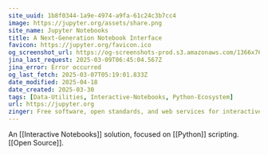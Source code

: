 ```yaml
---
site_uuid: 1b8f0344-1a9e-4974-a9fa-61c24c3b7cc4
image: https://jupyter.org/assets/share.png
site_name: Jupyter Notebooks
title: A Next-Generation Notebook Interface
favicon: https://jupyter.org/favicon.ico
og_screenshot_url: https://og-screenshots-prod.s3.amazonaws.com/1366x768/80/false/a1829811f634d9915047c422949283263533ef7f468f33ecefa85b40de318a14.jpeg
jina_last_request: 2025-03-09T06:45:04.567Z
jina_error: Error occurred
og_last_fetch: 2025-03-07T05:19:01.833Z
date_modified: 2025-04-18
date_created: 2025-03-30
tags: [Data-Utilities, Interactive-Notebooks, Python-Ecosystem]
url: https://jupyter.org
zinger: Free software, open standards, and web services for interactive computing across all programming languages
---
```













An [[Interactive Notebooks]] solution, focused on [[Python]] scripting.  [[Open Source]].



